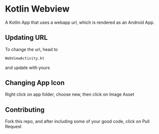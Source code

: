 # Kotlin Webview

A Kotlin App that uses a webapp url, which is rendered as an Android App.

## Updating URL

To change the url, head to
```bash
WebViewActivity.kt
```
and update with yours

## Changing App Icon

Right click on app folder, choose new, then click on Image Asset

## Contributing

Fork this repo, and after including some of your good code, click on Pull Request
